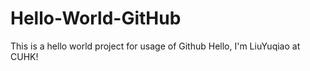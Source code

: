 # Hello-World-GitHub
This is a hello world project for usage of Github
Hello, I'm LiuYuqiao at CUHK!

